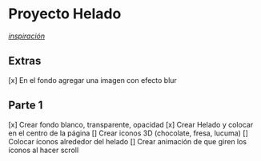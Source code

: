 # Proyecto Helado

[*inspiración*](https://dribbble.com/shots/14046396-Shake)

## Extras
[x] En el fondo agregar una imagen con efecto blur

## Parte 1
[x] Crear fondo blanco, transparente, opacidad
[x] Crear Helado y colocar en el centro de la página
[] Crear iconos 3D (chocolate, fresa, lucuma)
[] Colocar íconos alrededor del helado
[] Crear animación de que giren los íconos al hacer scroll
